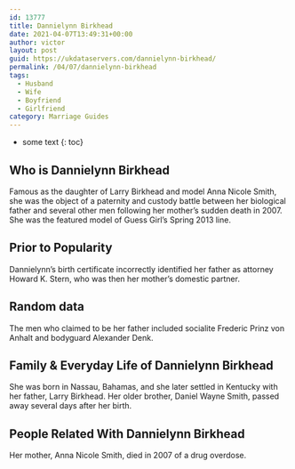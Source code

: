 ```yaml
---
id: 13777
title: Dannielynn Birkhead
date: 2021-04-07T13:49:31+00:00
author: victor
layout: post
guid: https://ukdataservers.com/dannielynn-birkhead/
permalink: /04/07/dannielynn-birkhead
tags:
  - Husband
  - Wife
  - Boyfriend
  - Girlfriend
category: Marriage Guides
---
```


* some text
{: toc}


## Who is Dannielynn Birkhead



Famous as the daughter of Larry Birkhead and model Anna Nicole Smith, she was the object of a paternity and custody battle between her biological father and several other men following her mother&#8217;s sudden death in 2007. She was the featured model of Guess Girl&#8217;s Spring 2013 line. 

                
                
                
## Prior to Popularity



Dannielynn&#8217;s birth certificate incorrectly identified her father as attorney Howard K. Stern, who was then her mother&#8217;s domestic partner.

                
                
                
## Random data



The men who claimed to be her father included socialite Frederic Prinz von Anhalt and bodyguard Alexander Denk.

                
                
                
## Family & Everyday Life of Dannielynn Birkhead



She was born in Nassau, Bahamas, and she later settled in Kentucky with her father, Larry Birkhead. Her older brother, Daniel Wayne Smith, passed away several days after her birth.

                
                
                
## People Related With Dannielynn Birkhead



Her mother, Anna Nicole Smith, died in 2007 of a drug overdose.

                
              
            
          
          
          